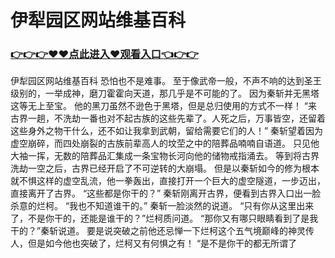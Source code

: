 # 伊犁园区网站维基百科

### <a href="https://github.com/haivs/yaos/issues/1">👉👉👉♥♥点此进入♥观看入口👈👉👉</a>

伊犁园区网站维基百科
恐怕也不是难事。
    至于像武帝一般，不声不响的达到圣王级别的，一举成神，磨刀霍霍向天道，那几乎是不可能的了。
    因为秦斩并无黑塔这等无上至宝。
    他的黑刀虽然不逊色于黑塔，但是总归使用的方式不一样！
    “来古界一趟，不洗劫一番也对不起古族的这些先辈了。人死之后，万事皆空，还留着这些身外之物干什么，还不如让我拿到武朝，留给需要它们的人！”
    秦斩望着因为虚空崩碎，而四处崩裂的古族前辈高人的坟茔之中的陪葬品喃喃自语道。
    只见他大袖一挥，无数的陪葬品汇集成一条宝物长河向他的储物戒指涌去。
    等到将古界洗劫一空之后，古界已经开启了不可逆转的大崩塌。
    但是以秦斩如今的修为根本就不惧这样的虚空乱流，他一拳轰出，直接打开一个巨大的虚空隧道，一步迈出，直接离开了古界。
    “这些都是你干的？”
    秦斩刚离开古界，便看到古界入口出一脸杀意的烂柯。
    “我也不知道谁干的。”
    秦斩一脸淡然的说道。
    “只有你从这里出来了，不是你干的，还能是谁干的？”烂柯质问道。
    “那你又有哪只眼睛看到了是我干的？”秦斩说道。
    要是说突破之前他还忌惮一下烂柯这个五气境巅峰的神灵传人，但是如今他也突破了，烂柯又有何惧之有！
    “是不是你干的都无所谓了

